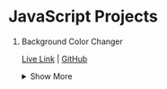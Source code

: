# JavaScript Projects

1. Background Color Changer
    
    [Live Link](https://java-script-projects-seven.vercel.app/) |
 [GitHub](https://github.com/durgaprasad118/JavaScript-Projects/tree/main/Background%20Color%20Changer)
    <details>
    <summary>Show More</summary>
      This is a simple project in which background color changes when the button is clicked.

    - Hex code generation 
    - DOM manipulation
    </details>